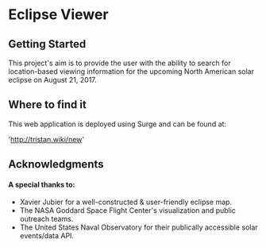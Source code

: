 # Eclipse Viewer


## Getting Started

This project's aim is to provide the user with the ability to search for location-based viewing information for the upcoming North American solar eclipse on August 21, 2017.

## Where to find it

This web application is deployed using Surge and can be found at:

'http://tristan.wiki/new'

## Acknowledgments

#### A special thanks to:
* Xavier Jubier for a well-constructed & user-friendly eclipse map. 
* The NASA Goddard Space Flight Center's visualization and public outreach teams.
* The United States Naval Observatory for their publically accessible solar events/data API.

